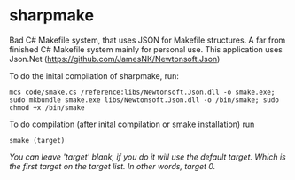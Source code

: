 # sharpmake
Bad C# Makefile system, that uses JSON for Makefile structures.
A far from finished C# Makefile system mainly for personal use. This application uses Json.Net (https://github.com/JamesNK/Newtonsoft.Json)

To do the inital compilation of sharpmake, run:
```
mcs code/smake.cs /reference:libs/Newtonsoft.Json.dll -o smake.exe; sudo mkbundle smake.exe libs/Newtonsoft.Json.dll -o /bin/smake; sudo chmod +x /bin/smake
```

To do compilation (after inital compilation or smake installation) run
```
smake (target)
```
_You can leave 'target' blank, if you do it will use the default target. Which is the first target on the target list._
_In other words, target 0._
